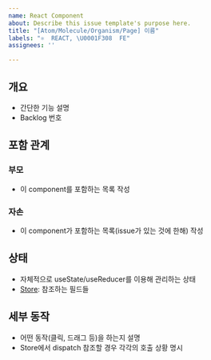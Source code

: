 ```yaml
---
name: React Component
about: Describe this issue template's purpose here.
title: "[Atom/Molecule/Organism/Page] 이름"
labels: "⚛️  REACT, \U0001F308  FE"
assignees: ''

---
```


## 개요
- 간단한 기능 설명
- Backlog 번호

## 포함 관계
### 부모
- 이 component를 포함하는 목록 작성

### 자손
- 이 component가 포함하는 목록(issue가 있는 것에 한해) 작성

## 상태
- 자체적으로 useState/useReducer를 이용해 관리하는 상태
- [Store](링크): 참조하는 필드들

## 세부 동작
- 어떤 동작(클릭, 드래그 등)을 하는지 설명
- Store에서 dispatch 참조할 경우 각각의 호출 상황 명시
